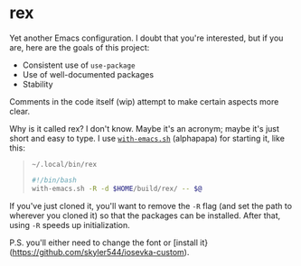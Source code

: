# rex

Yet another Emacs configuration. I doubt that you're interested, but if you are, here are the goals of this project:

* Consistent use of `use-package`
* Use of well-documented packages
* Stability

Comments in the code itself (wip) attempt to make certain aspects more clear.



Why is it called rex? I don't know. Maybe it's an acronym; maybe it's just short and easy to type.
I use [`with-emacs.sh`](https://github.com/alphapapa/with-emacs.sh) (alphapapa) for starting it, like this:

> `~/.local/bin/rex`  
> ```sh
> #!/bin/bash
> with-emacs.sh -R -d $HOME/build/rex/ -- $@
> ```

If you've just cloned it, you'll want to remove the `-R` flag (and set the path to wherever you cloned it) so that the packages can be installed. After that, using `-R` speeds up initialization.


P.S. you'll either need to change the font or [install it}(https://github.com/skyler544/iosevka-custom).